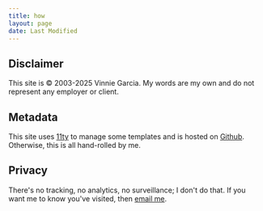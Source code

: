 ```yaml
---
title: how
layout: page
date: Last Modified
---
```

## Disclaimer

This site is &copy; 2003-2025 Vinnie Garcia. My words are my own and do not represent any employer or client.

## Metadata

This site uses [11ty](https://www.11ty.dev/) to manage some templates and is hosted on [Github](https://github.com/). Otherwise, this is all hand-rolled by me.

## Privacy

There's no tracking, no analytics, no surveillance; I don't do that. If you want me to know you've visited, then [email me](mailto:vg@vinniegarcia.com).